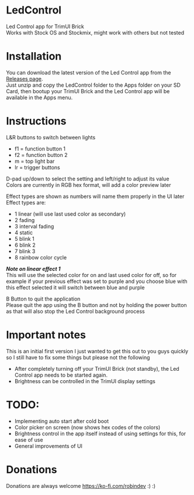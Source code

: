 # LedControl
Led Control app for TrimUI Brick   
Works with Stock OS and Stockmix, might work with others but not tested

# Installation
You can download the latest version of the Led Control app from the [Releases page](https://github.com/ro8inmorgan/LedControl/releases).   
Just unzip and copy the LedControl folder to the Apps folder on your SD Card, then bootup your TrimUI Brick and the Led Control app will be available in the Apps menu.

# Instructions
L&R buttons to switch between lights
- f1 = function button 1
- f2 = function button 2
- m = top light bar
- lr = trigger buttons
   
D-pad up/down to select the setting and left/right to adjust its value   
Colors are currently in RGB hex format, will add a color preview later

Effect types are shown as numbers will name them properly in the UI later   
Effect types are:
- 1 linear (will use last used color as secondary)
- 2 fading
- 3 interval fading
- 4 static
- 5 blink 1
- 6 blink 2
- 7 blink 3
- 8 rainbow color cycle

***Note on linear effect 1***   
This will use the selected color for on and last used color for off, so for example if your previous effect was set to purple and you choose blue with this effect selected it will switch between blue and purple

B Button to quit the application   
Please quit the app using the B button and not by holding the power button as that will also stop the Led Control background process

# Important notes
This is an initial first version I just wanted to get this out to you guys quickly so I still have to fix some things but please not the following
- After completely turning off your TrimUI Brick (not standby), the Led Control app needs to be started again. 
- Brightness can be controlled in the TrimUI display settings
   
# TODO:
- Implementing auto start after cold boot
- Color picker on screen (now shows hex codes of the colors)
- Brightness control in the app itself instead of using settings for this, for ease of use
- General improvements of UI

# Donations
Donations are always welcome https://ko-fi.com/robindev :) :)

